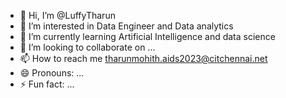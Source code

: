 - 👋 Hi, I’m @LuffyTharun
- 👀 I’m interested in Data Engineer and Data analytics
- 🌱 I’m currently learning Artificial Intelligence and data science
- 💞️ I’m looking to collaborate on ...
- 📫 How to reach me tharunmohith.aids2023@citchennai.net
- 😄 Pronouns: ...
- ⚡ Fun fact: ...

<!---
LuffyTharun/LuffyTharun is a ✨ special ✨ repository because its `README.md` (this file) appears on your GitHub profile.
You can click the Preview link to take a look at your changes.
--->
